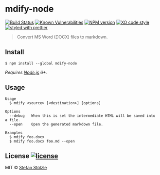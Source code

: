 # mdify-node
[![Build Status](https://travis-ci.org/stoe/mdify-node.svg?branch=master)](https://travis-ci.org/stoe/mdify-node) [![Known Vulnerabilities](https://snyk.io/test/github/stoe/mdify-node/badge.svg)](https://snyk.io/test/github/stoe/mdify-node) [![NPM version](https://img.shields.io/npm/v/mdify-node.svg)](https://www.npmjs.com/package/mdify-node) [![XO code style](https://img.shields.io/badge/code_style-XO-5ed9c7.svg)](https://github.com/sindresorhus/xo) [![styled with prettier](https://img.shields.io/badge/styled_with-prettier-ff69b4.svg)](https://github.com/prettier/prettier)

> Convert MS Word (DOCX) files to markdown.

## Install
```
$ npm install --global mdify-node
```

_Requires [Node.js](https://nodejs.org) 6+._


## Usage
```shell
Usage
  $ mdify <source> [<destination>] [options]

Options
  --debug   When this is set the intermediate HTML will be saved into a file.
  --open    Open the generated markdown file.

Examples
  $ mdify foo.docx
  $ mdify foo.docx foo.md --open
```


## License [![license](https://img.shields.io/github/license/stoe/mdify-node.svg)](https://github.com/stoe/mdify-node/blob/master/license)
MIT © [Stefan Stölzle](https://github.com/stoe)
